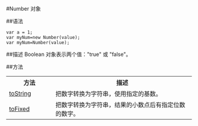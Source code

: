 #Number 对象

##语法
```
var a = 1;
var myNum=new Number(value);
var myNum=Number(value);
```
##描述
Boolean 对象表示两个值："true" 或 "false"。

##方法
<table class="dataintable">
  <tbody><tr>
    <th style="width:25%">方法</th>
    <th>描述</th>
  </tr>
  <tr>
    <td><a target="_blank" href="http://www.w3school.com.cn/jsref/jsref_tostring_number.asp">toString</a></td>
    <td>把数字转换为字符串，使用指定的基数。</td>
  </tr>
  <tr>
    <td><a target="_blank" href="http://www.w3school.com.cn/jsref/jsref_tofixed.asp">toFixed</a></td>
    <td>把数字转换为字符串，结果的小数点后有指定位数的数字。</td>
  </tr>
</tbody></table>
